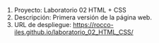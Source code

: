 1. Proyecto: Laboratorio 02 HTML + CSS
2. Descripción: Primera versión de la página web.
3. URL de despliegue: https://rocco-iles.github.io/laboratorio_02_HTML_CSS/
